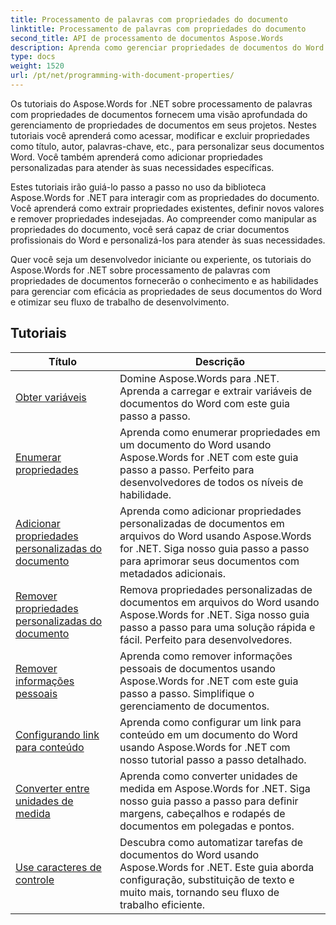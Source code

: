 ```yaml
---
title: Processamento de palavras com propriedades do documento
linktitle: Processamento de palavras com propriedades do documento
second_title: API de processamento de documentos Aspose.Words
description: Aprenda como gerenciar propriedades de documentos do Word com Aspose.Words for .NET. Os tutoriais orientam você pelos vários recursos, como leitura e gravação de propriedades, personalização de propriedades padrão.
type: docs
weight: 1520
url: /pt/net/programming-with-document-properties/
---
```

Os tutoriais do Aspose.Words for .NET sobre processamento de palavras com propriedades de documentos fornecem uma visão aprofundada do gerenciamento de propriedades de documentos em seus projetos. Nestes tutoriais você aprenderá como acessar, modificar e excluir propriedades como título, autor, palavras-chave, etc., para personalizar seus documentos Word. Você também aprenderá como adicionar propriedades personalizadas para atender às suas necessidades específicas.

Estes tutoriais irão guiá-lo passo a passo no uso da biblioteca Aspose.Words for .NET para interagir com as propriedades do documento. Você aprenderá como extrair propriedades existentes, definir novos valores e remover propriedades indesejadas. Ao compreender como manipular as propriedades do documento, você será capaz de criar documentos profissionais do Word e personalizá-los para atender às suas necessidades.

Quer você seja um desenvolvedor iniciante ou experiente, os tutoriais do Aspose.Words for .NET sobre processamento de palavras com propriedades de documentos fornecerão o conhecimento e as habilidades para gerenciar com eficácia as propriedades de seus documentos do Word e otimizar seu fluxo de trabalho de desenvolvimento.

 ## Tutoriais
| Título | Descrição |
| --- | --- |
| [Obter variáveis](./get-variables/) | Domine Aspose.Words para .NET. Aprenda a carregar e extrair variáveis de documentos do Word com este guia passo a passo. |
| [Enumerar propriedades](./enumerate-properties/) | Aprenda como enumerar propriedades em um documento do Word usando Aspose.Words for .NET com este guia passo a passo. Perfeito para desenvolvedores de todos os níveis de habilidade. |
| [Adicionar propriedades personalizadas do documento](./add-custom-document-properties/) | Aprenda como adicionar propriedades personalizadas de documentos em arquivos do Word usando Aspose.Words for .NET. Siga nosso guia passo a passo para aprimorar seus documentos com metadados adicionais. |
| [Remover propriedades personalizadas do documento](./remove-custom-document-properties/) | Remova propriedades personalizadas de documentos em arquivos do Word usando Aspose.Words for .NET. Siga nosso guia passo a passo para uma solução rápida e fácil. Perfeito para desenvolvedores. |
| [Remover informações pessoais](./remove-personal-information/) | Aprenda como remover informações pessoais de documentos usando Aspose.Words for .NET com este guia passo a passo. Simplifique o gerenciamento de documentos. |
| [Configurando link para conteúdo](./configuring-link-to-content/) | Aprenda como configurar um link para conteúdo em um documento do Word usando Aspose.Words for .NET com nosso tutorial passo a passo detalhado. |
| [Converter entre unidades de medida](./convert-between-measurement-units/) | Aprenda como converter unidades de medida em Aspose.Words for .NET. Siga nosso guia passo a passo para definir margens, cabeçalhos e rodapés de documentos em polegadas e pontos. |
| [Use caracteres de controle](./use-control-characters/) | Descubra como automatizar tarefas de documentos do Word usando Aspose.Words for .NET. Este guia aborda configuração, substituição de texto e muito mais, tornando seu fluxo de trabalho eficiente. |